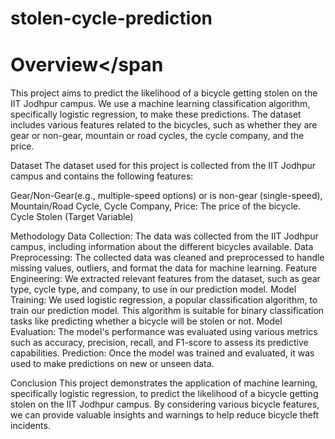 # stolen-cycle-prediction
# <span style="font-size: 30px;">Overview</span

This project aims to predict the likelihood of a bicycle getting stolen on the IIT Jodhpur campus. We use a machine learning classification algorithm, specifically logistic regression, to make these predictions. The dataset includes various features related to the bicycles, such as whether they are gear or non-gear, mountain or road cycles, the cycle company, and the price.

Dataset
The dataset used for this project is collected from the IIT Jodhpur campus and contains the following features:

Gear/Non-Gear(e.g., multiple-speed options) or is non-gear (single-speed), Mountain/Road Cycle, Cycle Company, Price: The price of the bicycle. Cycle Stolen (Target Variable)

Methodology
Data Collection: The data was collected from the IIT Jodhpur campus, including information about the different bicycles available.
Data Preprocessing: The collected data was cleaned and preprocessed to handle missing values, outliers, and format the data for machine learning.
Feature Engineering: We extracted relevant features from the dataset, such as gear type, cycle type, and company, to use in our prediction model.
Model Training: We used logistic regression, a popular classification algorithm, to train our prediction model. This algorithm is suitable for binary classification tasks like predicting whether a bicycle will be stolen or not.
Model Evaluation: The model's performance was evaluated using various metrics such as accuracy, precision, recall, and F1-score to assess its predictive capabilities.
Prediction: Once the model was trained and evaluated, it was used to make predictions on new or unseen data.

Conclusion
This project demonstrates the application of machine learning, specifically logistic regression, to predict the likelihood of a bicycle getting stolen on the IIT Jodhpur campus. By considering various bicycle features, we can provide valuable insights and warnings to help reduce bicycle theft incidents.
